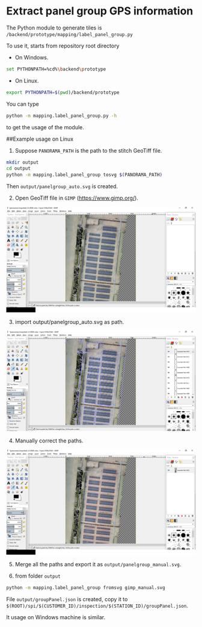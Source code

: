 # Extract panel group GPS information

The Python module to generate tiles is `/backend/prototype/mapping/label_panel_group.py`

To use it, starts from repository root directory
* On Windows.

```bash
set PYTHONPATH=%cd%\backend\prototype
```
* On Linux. 
```bash
export PYTHONPATH=$(pwd)/backend/prototype
```
You can type 
```bash
python -m mapping.label_panel_group.py -h
```
to get the usage of the module.

##Example usage on Linux
1. Suppose `PANORAMA_PATH` is the path to the stitch GeoTiff file. 
```bash
mkdir output
cd output
python -m mapping.label_panel_group tosvg $(PANORAMA_PATH)
```
Then `output/panelgroup_auto.svg` is created. 

2. Open GeoTiff file in `GIMP` (https://www.gimp.org/).

![gimp](doc/img/gimp.png)

3. import output/panelgroup_auto.svg as path.

![gimp_auto](doc/img/gimp_auto.png)

4. Manually correct the paths.

![gimp_maul](doc/img/gimp_manul.png)

5. Merge all the paths and export it as `output/panelgroup_manual.svg`.

6. from folder `output`
```bash
python -m mapping.label_panel_group fromsvg gimp_manual.svg 
```

File `output/groupPanel.json` is created, copy it to `$(ROOT)/spi/$(CUSTOMER_ID)/inspection/$(STATION_ID)/groupPanel.json`.



It usage on Windows machine is similar.